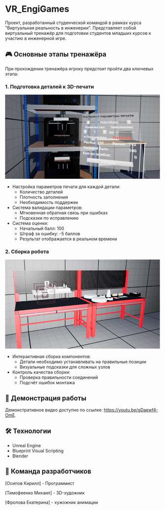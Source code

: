 # VR_EngiGames
Проект, разработанный студенческой командой в рамках курса "Виртуальная реальность в инженерии". Представляет собой виртуальный тренажёр для подготовки студентов младших курсов к участию в инженерной игре.

## 🎮 Основные этапы тренажёра

При прохождении тренажёра игроку предстоит пройти два ключевых этапа:

### 1. Подготовка деталей к 3D-печати
![Этап 3D-печати](/images/3dprintstage.png)

- Настройка параметров печати для каждой детали:
  - Количество деталей
  - Плотность заполнения
  - Необходимость поддержек
- Система валидации параметров:
  - Мгновенная обратная связь при ошибках
  - Подсказки по исправлению
- Система оценки:
  - Начальный балл: 100
  - Штраф за ошибку: -5 баллов
  - Результат отображается в реальном времени

### 2. Сборка робота
![Этап сборки](/images/assembly.png)

- Интерактивная сборка компонентов:
  - Детали необходимо устанавливать на правильные позиции
  - Визуальные подсказки для сложных узлов
- Контроль качества сборки:
  - Проверка правильности соединений
  - Подсчёт ошибок монтажа

## 🎥 Демонстрация работы
Демонстративное видео доступно по ссылке: https://youtu.be/gDaewf4-OmE.

## 🛠 Технологии
- Unreal Engine
- Blueprint Visual Scripting
- Blender

## 👥 Команда разработчиков
[Осипов Кирилл] - Программист

[Тимофеенко Михаил] - 3D-художник

[Фролова Екатерина] - хужожник анимации
